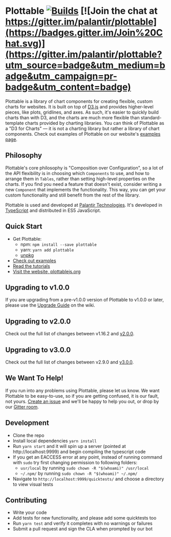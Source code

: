 # Plottable [![Builds](https://api.travis-ci.org/repositories/palantir/plottable.svg?branch=master)](https://travis-ci.org/palantir/plottable) [![Join the chat at https://gitter.im/palantir/plottable](https://badges.gitter.im/Join%20Chat.svg)](https://gitter.im/palantir/plottable?utm_source=badge&utm_medium=badge&utm_campaign=pr-badge&utm_content=badge)

Plottable is a library of chart components for creating flexible, custom charts for websites. It is built on top of [D3.js](http://d3js.org/) and provides higher-level pieces, like plots, gridlines, and axes. As such, it's easier to quickly build charts than with D3, and the charts are much
more flexible than standard-template charts provided by charting libraries. You can think of Plottable as a "D3 for Charts" &mdash; it is not a charting library but rather a library of chart components. Check out examples of Plottable on our website's [examples page](http://plottablejs.org/examples/).

## Philosophy

Plottable's core philosophy is "Composition over Configuration", so a lot of the API flexibility is in choosing which `Components` to use, and how to arrange them in `Tables`, rather than setting high-level properties on the charts. If you find you need a feature that doesn't exist, consider writing a new `Component` that implements the functionality. This way, you can get your custom functionality and still benefit from the rest of the library.

Plottable is used and developed at [Palantir Technologies](http://palantir.com/). It's developed in [TypeScript](http://typescriptlang.org/) and distributed in ES5 JavaScript.

## Quick Start

- Get Plottable:
  - npm: `npm install --save plottable`
  - yarn: `yarn add plottable`
  - [unpkg](https://unpkg.com/plottable/plottable.min.js)
- [Check out examples](http://plottablejs.org/examples/)
- [Read the tutorials](http://plottablejs.org/tutorials/)
- [Visit the website, plottablejs.org](http://plottablejs.org/)

## Upgrading to v1.0.0

If you are upgrading from a pre-v1.0.0 version of Plottable to v1.0.0 or later, please use the [Upgrade Guide](https://github.com/palantir/plottable/wiki/Upgrading-to-1.0.0) on the wiki.

## Upgrading to v2.0.0

Check out the full list of changes between v1.16.2 and [v2.0.0](https://github.com/palantir/plottable/wiki/2.0.0-Changes).

## Upgrading to v3.0.0

Check out the full list of changes between v2.9.0 and [v3.0.0](https://github.com/palantir/plottable/wiki/Upgrading-to-3.0.0).

## We Want To Help!

If you run into any problems using Plottable, please let us know. We want Plottable to be easy-to-use, so if you are getting confused, it is our fault, not yours. [Create an issue](https://github.com/palantir/plottable/issues) and we'll be happy to help you out, or drop by our [Gitter room](https://gitter.im/palantir/plottable).

## Development

- Clone the repo
- Install local dependencies `yarn install`
- Run `yarn start` and it will spin up a server (pointed at http://localhost:9999) and begin compiling the typescript code
- If you get an EACCESS error at any point, instead of running command with ``sudo`` try first changing permission to following folders:
  - ``usr/local`` by running ``sudo chown -R "$(whoami)" /usr/local``
  - ``~/.npm/`` by running ``sudo chown -R "$(whoami)" ~/.npm/``
- Navigate to `http://localhost:9999/quicktests/` and choose a directory to view visual tests

## Contributing

- Write your code
- Add tests for new functionality, and please add some quicktests too
- Run `yarn test` and verify it completes with no warnings or failures
- Submit a pull request and sign the CLA when prompted by our bot
